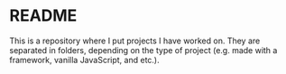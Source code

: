 # README 
This is a repository where I put projects I have worked on. They are separated in folders, depending on the type of project (e.g. made with a framework, vanilla JavaScript, and etc.).
